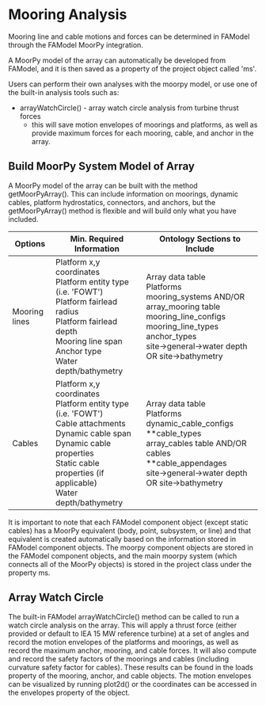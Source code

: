 # Mooring Analysis
Mooring line and cable motions and forces can be determined in FAModel through the FAModel MoorPy integration.

A MoorPy model of the array can automatically be developed from FAModel, and it is then saved as a property of the project object called 'ms'. 

Users can perform their own analyses with the moorpy model, or use one of the built-in analysis tools such as:
- arrayWatchCircle() - array watch circle analysis from turbine thrust forces
    - this will save motion envelopes of moorings and platforms, as well as provide maximum forces for each mooring, cable, and anchor in the array.


## Build MoorPy System Model of Array
A MoorPy model of the array can be built with the method getMoorPyArray(). This can include information on moorings, dynamic cables, platform hydrostatics, connectors, and anchors, but the getMoorPyArray() method is flexible and will build only what you have included.

            
               
| Options | Min. Required Information | Ontology Sections to Include |
| ---------------- | ---------------|---------------|
| Mooring lines    | Platform x,y coordinates<br>Platform entity type (i.e. 'FOWT')<br>Platform fairlead radius<br>Platform fairlead depth<br>Mooring line span<br>Anchor type<br>Water depth/bathymetry | Array data table<br>Platforms<br>mooring_systems AND/OR array_mooring table<br>mooring_line_configs<br>mooring_line_types<br>anchor_types<br>site->general->water depth OR site->bathymetry|
| Cables           | Platform x,y coordinates<br>Platform entity type (i.e. 'FOWT')<br>Cable attachments<br>Dynamic cable span<br>Dynamic cable properties<br>Static cable properties (if applicable)<br>Water depth/bathymetry               | Array data table<br>Platforms<br>dynamic_cable_configs<br>\*\*cable_types<br>array_cables table AND/OR cables<br>\*\*cable_appendages <br>site->general->water depth OR site->bathymetry|

It is important to note that each FAModel component object (except static cables) has a MoorPy equivalent (body, point, subsystem, or line) and that equivalent is created automatically based on the information stored in FAModel component objects. The moorpy component objects are stored in the FAModel component objects, and the main moorpy system (which connects all of the MoorPy objects) is stored in the project class under the property ms.

## Array Watch Circle

The built-in FAModel arrayWatchCircle() method can be called to run a watch circle analysis on the array. This will apply a thrust force (either provided or default to IEA 15 MW reference turbine) at a set of angles and record the motion envelopes of the platforms and moorings, as well as record the maximum anchor, mooring, and cable forces. It will also compute and record the safety factors of the moorings and cables (including curvature safety factor for cables).
These results can be found in the loads property of the mooring, anchor, and cable objects.
The motion envelopes can be visualized by running plot2d() or the coordinates can be accessed in the envelopes property of the object.